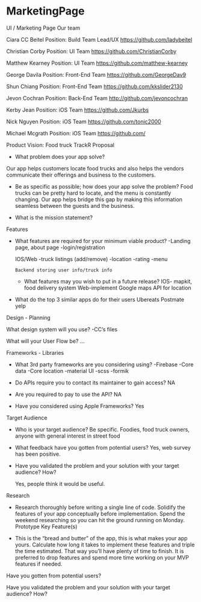 # MarketingPage
UI / Marketing Page
Our team 

Ciara CC Beitel
Position: Build Team Lead/UX
https://github.com/ladybeitel

Christian Corby
Position: UI Team
https://github.com/ChristianCorby

Matthew Kearney
Position: UI Team
https://github.com/matthew-kearney

George Davila
Position: Front-End Team
https://github.com/GeorgeDav9

Shun Chiang
Position: Front-End Team
https://github.com/kkslider2130

Jevon Cochran
Position: Back-End Team
http://github.com/jevoncochran

Kerby Jean
Position: iOS Team
https://github.com/Jkurbs

Nick Nguyen
Position: iOS Team
https://github.com/tonic2000

Michael Mcgrath
Position: iOS Team
https://github.com/


Product Vision: Food truck TrackR
   Proposal

- What problem does your app solve? 

Our app helps customers locate food trucks and also helps the vendors
communicate their offerings and business to the customers.




- Be as specific as possible; how does your app solve the problem?
Food trucks can be pretty hard to locate, and the menu is constantly changing. Our app helps bridge this gap by making this information seamless between the guests and the business. 

- What is the mission statement? 

	
	
Features

- What features are required for your minimum viable product?
	-Landing page, about page
     -login/registration
    
     IOS/Web
      -truck listings (add/remove)
     -location
     -rating
     -menu
     
      Backend storing user info/truck info

     - What features may you wish to put in a future release?
       IOS- mapkit, food delivery system
       Web-implement Google maps API for location
       
	
	

- What do the top 3 similar apps do for their users
Ubereats
Postmate
yelp

Design - Planning


What design system will you use?
-CC’s files

What will your User Flow be?
...

Frameworks - Libraries

- What 3rd party frameworks are you considering using? 
  -Firebase
  -Core data
  -Core location
  -material UI
  -scss
  -formik

  
	


- Do APIs require you to contact its maintainer to gain access? 
NA
	

- Are you required to pay to use the API? 
NA
	

- Have you considered using Apple Frameworks?
Yes



Target Audience

- Who is your target audience? Be specific. 
Foodies, food truck owners, anyone with general interest in street food
	

- What feedback have you gotten from potential users?
  Yes, web survey has been positive.

	

- Have you validated the problem and your solution with your target audience? How?

	Yes, people think it would be useful. 


Research

- Research thoroughly before writing a single line of code. Solidify the features of your app conceptually before implementation. Spend the weekend researching so you can hit the ground running on Monday.
Prototype Key Feature(s)

- This is the “bread and butter” of the app, this is what makes your app yours. Calculate how long it takes to implement these features and triple the time estimated. That way you’ll have plenty of time to finish. It is preferred to drop features and spend more time working on your MVP features if needed.

	


Have you gotten from potential users?


Have you validated the problem and your solution with your target audience? How?



